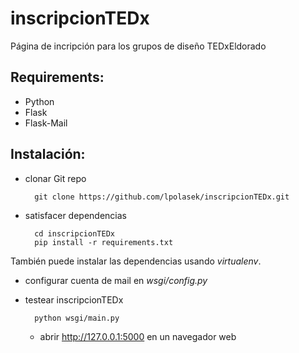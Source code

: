 inscripcionTEDx
===============
Página de incripción para los grupos de diseño TEDxEldorado

Requirements:
-------------
* Python
* Flask
* Flask-Mail


Instalación:
-------------
* clonar Git repo

        git clone https://github.com/lpolasek/inscripcionTEDx.git

* satisfacer dependencias

        cd inscripcionTEDx
        pip install -r requirements.txt

También puede instalar las dependencias usando *virtualenv*.

* configurar cuenta de mail en _wsgi/config.py_

* testear inscripcionTEDx

        python wsgi/main.py

    - abrir http://127.0.0.1:5000 en un navegador web


